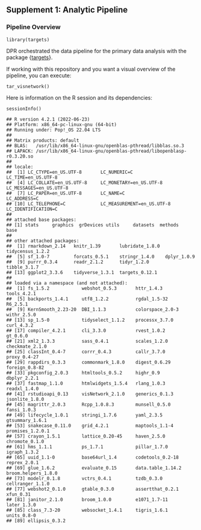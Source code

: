 ## Supplement 1: Analytic Pipeline

### Pipeline Overview

    library(targets)

DPR orchestrated the data pipeline for the primary data analysis with
the package {[targets](https://docs.ropensci.org/targets/)}.

If working with this repository and you want a visual overview of the
pipeline, you can execute:

    tar_visnetwork()

Here is information on the R session and its dependencies:

    sessionInfo()

    ## R version 4.2.1 (2022-06-23)
    ## Platform: x86_64-pc-linux-gnu (64-bit)
    ## Running under: Pop!_OS 22.04 LTS
    ## 
    ## Matrix products: default
    ## BLAS:   /usr/lib/x86_64-linux-gnu/openblas-pthread/libblas.so.3
    ## LAPACK: /usr/lib/x86_64-linux-gnu/openblas-pthread/libopenblasp-r0.3.20.so
    ## 
    ## locale:
    ##  [1] LC_CTYPE=en_US.UTF-8       LC_NUMERIC=C               LC_TIME=en_US.UTF-8       
    ##  [4] LC_COLLATE=en_US.UTF-8     LC_MONETARY=en_US.UTF-8    LC_MESSAGES=en_US.UTF-8   
    ##  [7] LC_PAPER=en_US.UTF-8       LC_NAME=C                  LC_ADDRESS=C              
    ## [10] LC_TELEPHONE=C             LC_MEASUREMENT=en_US.UTF-8 LC_IDENTIFICATION=C       
    ## 
    ## attached base packages:
    ## [1] stats     graphics  grDevices utils     datasets  methods   base     
    ## 
    ## other attached packages:
    ##  [1] rmarkdown_2.14   knitr_1.39       lubridate_1.8.0  tidycensus_1.2.2
    ##  [5] sf_1.0-7         forcats_0.5.1    stringr_1.4.0    dplyr_1.0.9     
    ##  [9] purrr_0.3.4      readr_2.1.2      tidyr_1.2.0      tibble_3.1.7    
    ## [13] ggplot2_3.3.6    tidyverse_1.3.1  targets_0.12.1  
    ## 
    ## loaded via a namespace (and not attached):
    ##  [1] fs_1.5.2            webshot_0.5.3       httr_1.4.3          tools_4.2.1        
    ##  [5] backports_1.4.1     utf8_1.2.2          rgdal_1.5-32        R6_2.5.1           
    ##  [9] KernSmooth_2.23-20  DBI_1.1.3           colorspace_2.0-3    withr_2.5.0        
    ## [13] sp_1.5-0            tidyselect_1.1.2    processx_3.7.0      curl_4.3.2         
    ## [17] compiler_4.2.1      cli_3.3.0           rvest_1.0.2         gt_0.6.0           
    ## [21] xml2_1.3.3          sass_0.4.1          scales_1.2.0        checkmate_2.1.0    
    ## [25] classInt_0.4-7      corrr_0.4.3         callr_3.7.0         proxy_0.4-27       
    ## [29] rappdirs_0.3.3      commonmark_1.8.0    digest_0.6.29       foreign_0.8-82     
    ## [33] pkgconfig_2.0.3     htmltools_0.5.2     highr_0.9           dbplyr_2.2.1       
    ## [37] fastmap_1.1.0       htmlwidgets_1.5.4   rlang_1.0.3         readxl_1.4.0       
    ## [41] rstudioapi_0.13     visNetwork_2.1.0    generics_0.1.3      jsonlite_1.8.0     
    ## [45] magrittr_2.0.3      Rcpp_1.0.8.3        munsell_0.5.0       fansi_1.0.3        
    ## [49] lifecycle_1.0.1     stringi_1.7.6       yaml_2.3.5          gtsummary_1.6.1    
    ## [53] snakecase_0.11.0    grid_4.2.1          maptools_1.1-4      promises_1.2.0.1   
    ## [57] crayon_1.5.1        lattice_0.20-45     haven_2.5.0         chromote_0.1.0     
    ## [61] hms_1.1.1           ps_1.7.1            pillar_1.7.0        igraph_1.3.2       
    ## [65] uuid_1.1-0          base64url_1.4       codetools_0.2-18    reprex_2.0.1       
    ## [69] glue_1.6.2          evaluate_0.15       data.table_1.14.2   broom.helpers_1.8.0
    ## [73] modelr_0.1.8        vctrs_0.4.1         tzdb_0.3.0          cellranger_1.1.0   
    ## [77] webshot2_0.1.0      gtable_0.3.0        assertthat_0.2.1    xfun_0.31          
    ## [81] janitor_2.1.0       broom_1.0.0         e1071_1.7-11        later_1.3.0        
    ## [85] class_7.3-20        websocket_1.4.1     tigris_1.6.1        units_0.8-0        
    ## [89] ellipsis_0.3.2
